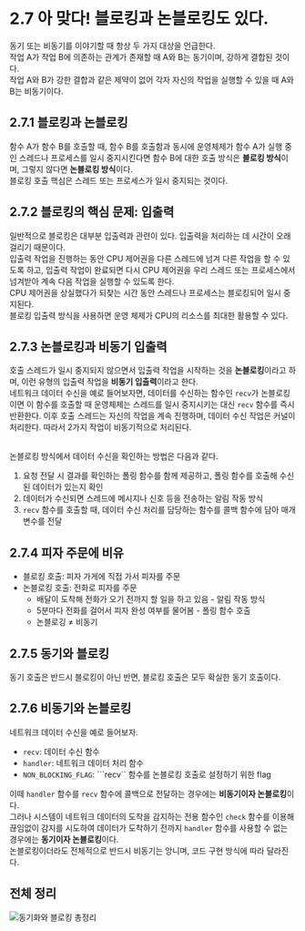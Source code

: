 # 2.7 아 맞다! 블로킹과 논블로킹도 있다.

동기 또는 비동기를 이야기할 때 항상 두 가지 대상을 언급한다.<br>
작업 A가 작업 B에 의존하는 관계가 존재할 때 A와 B는 동기이며, 강하게 결합된 것이다.<br>
작업 A와 B가 강한 결합과 같은 제약이 없어 각자 자신의 작업을 실행할 수 있을 때 A와 B는 비동기이다.<br>

## 2.7.1 블로킹과 논블로킹

함수 A가 함수 B를 호출할 때, 함수 B를 호출함과 동시에 운영체제가 함수 A가 실행 중인 스레드나 프로세스를 일시 중지시킨다면 함수 B에 대한 호출 방식은 **블로킹 방식**이며, 그렇지 않다면 **논블로킹 방식**이다.<br>
블로킹 호출 핵심은 스레드 또는 프로세스가 일시 중지되는 것이다.<br>

## 2.7.2 블로킹의 핵심 문제: 입출력

일반적으로 블로킹은 대부분 입출력과 관련이 있다. 입출력을 처리하는 데 시간이 오래 걸리기 때문이다.<br>
입출력 작업을 진행하는 동안 CPU 제어권을 다른 스레드에 넘겨 다른 작업을 할 수 있도록 하고, 입출력 작업이 완료되면 다시 CPU 제어권을 우리 스레드 또는 프로세스에서 넘겨받아 계속 다음 작업을 실행할 수 있도록 한다.<br>
CPU 제어권을 상실했다가 되찾는 시간 동안 스레드나 프로세스는 블로킹되어 일시 중지된다.<br>
블로킹 입출력 방식을 사용하면 운영 체제가 CPU의 리소스를 최대한 활용할 수 있다.<br>

## 2.7.3 논블로킹과 비동기 입출력

호출 스레드가 일시 중지되지 않으면서 입출력 작업을 시작하는 것을 **논블로킹**이라고 하며, 이런 유형의 입출력 작업을 **비동기 입출력**이라고 한다.<br>
네트워크 데이터 수신을 예로 들어보자면, 데이터를 수신하는 함수인 ```recv```가 논블로킹이면 이 함수를 호출할 때 운영체제는 스레드를 일시 중지시키는 대신 ```recv``` 함수를 즉시 반환한다. 이후 호출 스레드는 자신의 작업을 계속 진행하며, 데이터 수신 작업은 커널이 처리한다. 따라서 2가지 작업이 비동기적으로 처리된다.<br><br>

논블로킹 방식에서 데이터 수신을 확인하는 방법은 다음과 같다.
1. 요청 전달 시 결과를 확인하는 폴링 함수를 함께 제공하고, 폴링 함수를 호출해 수신된 데이터가 있는지 확인
2. 데이터가 수신되면 스레드에 메시지나 신호 등을 전송하는 알림 작동 방식
3. ```recv``` 함수를 호출할 때, 데이터 수신 처리를 담당하는 함수를 콜백 함수에 담아 매개변수를 전달<br>

## 2.7.4 피자 주문에 비유

- 블로킹 호출: 피자 가게에 직접 가서 피자를 주문
- 논블로킹 호출: 전화로 피자를 주문
    - 배달이 도착해 전화가 오기 전까지 할 일을 하고 있음 - 알림 작동 방식
    - 5분마다 전화를 걸어서 피자 완성 여부를 물어봄 - 폴링 함수 호출
    - 논블로깅 ≠ 비동기

## 2.7.5 동기와 블로킹

동기 호출은 반드시 블로킹이 아닌 반면, 블로킹 호출은 모두 확실한 동기 호출이다.<br>

## 2.7.6 비동기와 논블로킹

네트워크 데이터 수신을 예로 들어보자.
- ```recv```: 데이터 수신 함수
- ```handler```: 네트워크 데이터 처리 함수
- ```NON_BLOCKING_FLAG```: ```recv`` 함수를 논블로킹 호출로 설정하기 위한 flag<br>

이떼 ```handler``` 함수를 ```recv``` 함수에 콜백으로 전달하는 경우에는 **비동기이자 논블로킹**이다.<br>
그러나 시스템이 네트워크 데이터의 도착을 감지하는 전용 함수인 ```check``` 함수를 이용해 끊임없이 감지를 시도하여 데이터가 도착하기 전까지 ```handler``` 함수를 사용할 수 없는 경우에는 **동기이자 논블로킹**이다.<br>
논블로킹이더라도 전체적으로 반드시 비동기는 앙니며, 코드 구현 방식에 따라 달라진다.<br>

## 전체 정리

![동기화와 블로킹 총정리](https://blog.kakaocdn.net/dn/bhKwtf/btsCRhQ0yQR/bsAykF0xBP7uo4685FcgKk/img.png)<br>